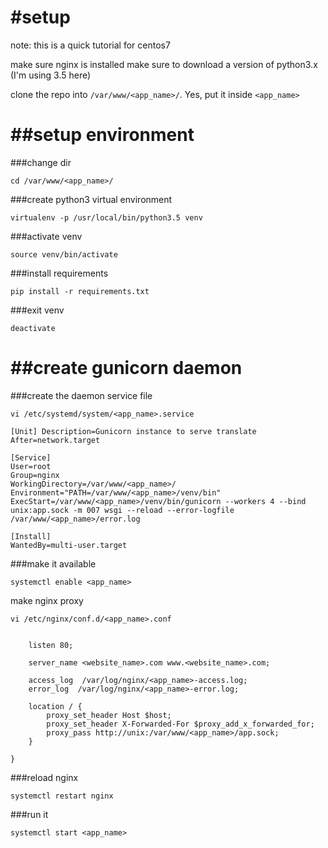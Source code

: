 #setup
==========================
note: this is a quick tutorial for centos7

make sure nginx is installed
make sure to download a version of python3.x (I'm using 3.5 here)

clone the repo into ```/var/www/<app_name>/```. Yes, put it inside ```<app_name>```

##setup environment
==========================
###change dir

```cd /var/www/<app_name>/```

###create python3 virtual environment

```
virtualenv -p /usr/local/bin/python3.5 venv
```

###activate venv

```
source venv/bin/activate
```

###install requirements

```
pip install -r requirements.txt
```

###exit venv

```deactivate```

##create gunicorn daemon
======================

###create the daemon service file

```vi /etc/systemd/system/<app_name>.service```

```
[Unit] Description=Gunicorn instance to serve translate After=network.target

[Service] 
User=root 
Group=nginx 
WorkingDirectory=/var/www/<app_name>/ 
Environment="PATH=/var/www/<app_name>/venv/bin" 
ExecStart=/var/www/<app_name>/venv/bin/gunicorn --workers 4 --bind unix:app.sock -m 007 wsgi --reload --error-logfile /var/www/<app_name>/error.log

[Install] 
WantedBy=multi-user.target
```

###make it available

```systemctl enable <app_name>```

make nginx proxy

```vi /etc/nginx/conf.d/<app_name>.conf```

``` server {

    listen 80;

    server_name <website_name>.com www.<website_name>.com;

    access_log  /var/log/nginx/<app_name>-access.log;
    error_log  /var/log/nginx/<app_name>-error.log;

    location / {
        proxy_set_header Host $host;
        proxy_set_header X-Forwarded-For $proxy_add_x_forwarded_for;
        proxy_pass http://unix:/var/www/<app_name>/app.sock;
    }

}
```

###reload nginx

```systemctl restart nginx```

###run it

```systemctl start <app_name>```
